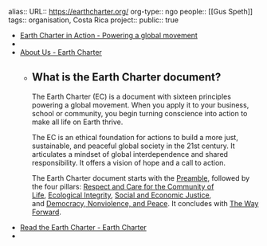 alias::
URL:: https://earthcharter.org/
org-type:: ngo
people:: [[Gus Speth]] 
tags:: organisation, Costa Rica
project::
public:: true

- [Earth Charter in Action - Powering a global movement](https://earthcharter.org/)
-
- [About Us - Earth Charter](https://earthcharter.org/about-the-earth-charter/)
	- ## What is the Earth Charter document?
	  
	  The Earth Charter (EC) is a document with sixteen principles powering a global movement. When you apply it to your business, school or community, you begin turning conscience into action to make all life on Earth thrive.
	  
	  The EC is an ethical foundation for actions to build a more just, sustainable, and peaceful global society in the 21st century. It articulates a mindset of global interdependence and shared responsibility. It offers a vision of hope and a call to action.
	  
	  The Earth Charter document starts with the [Preamble](https://earthcharter.org/read-the-earth-charter/preamble/), followed by the four pillars: [Respect and Care for the Community of Life](https://earthcharter.org/read-the-earth-charter/respect-and-care-for-the-community-of-life/), [Ecological Integrity](https://earthcharter.org/read-the-earth-charter/ecological-integrity/), [Social and Economic Justice](https://earthcharter.org/read-the-earth-charter/social-and-economic-justice/), and [Democracy, Nonviolence, and Peace](https://earthcharter.org/read-the-earth-charter/democracy-nonviolence-and-peace/). It concludes with [The Way Forward](https://earthcharter.org/read-the-earth-charter/the-way-forward/).
- [Read the Earth Charter - Earth Charter](https://earthcharter.org/read-the-earth-charter/)
-